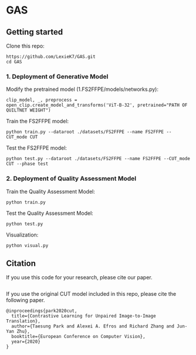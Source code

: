 # GAS

## Getting started
Clone this repo:
```
https://github.com/LexieK7/GAS.git
cd GAS
```

### 1. Deployment of Generative Model


Modify the pretrained model (1.FS2FFPE/models/networks.py):
```
clip_model, _, preprocess = open_clip.create_model_and_transforms('ViT-B-32', pretrained="PATH OF QUILTNET WEIGHT")
```

Train the FS2FFPE model:
```
python train.py --dataroot ./datasets/FS2FFPE --name FS2FFPE --CUT_mode CUT
```

Test the FS2FFPE model:
```
python test.py --dataroot ./datasets/FS2FFPE --name FS2FFPE --CUT_mode CUT --phase test
```

### 2. Deployment of Quality Assessment Model

Train the Quality Assessment Model:
```
python train.py
```

Test the Quality Assessment Model:
```
python test.py
```

Visualization:
```
python visual.py
```

## Citation
If you use this code for your research, please cite our paper.
```

```

If you use the original CUT model included in this repo, please cite the following paper.
```
@inproceedings{park2020cut,
  title={Contrastive Learning for Unpaired Image-to-Image Translation},
  author={Taesung Park and Alexei A. Efros and Richard Zhang and Jun-Yan Zhu},
  booktitle={European Conference on Computer Vision},
  year={2020}
}
```
